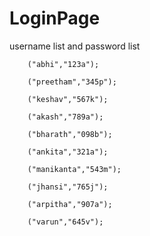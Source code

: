# LoginPage

username list and password list
        
        
        ("abhi","123a");

        ("preetham","345p");

        ("keshav","567k");

        ("akash","789a");

        ("bharath","098b");

        ("ankita","321a");

        ("manikanta","543m");

        ("jhansi","765j");

        ("arpitha","907a");

        ("varun","645v");

